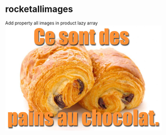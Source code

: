 # rocketallimages

Add property all images in product lazy array
![pain-au-chocola](pain-au-chocolat.jpg?raw=true "pain-au-chocola")



